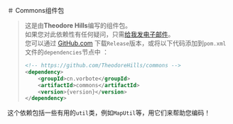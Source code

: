 ＃ Commons组件包

>这是由**Theodore Hills**编写的组件包。<br>
>如果您对此依赖性有任何疑问，只需<a href="mailto:theodore0126@outlook.com">给我发电子邮件</a>。<br>
>您可以通过 [GitHub.com](https://github.com/TheodoreHills/commons/releases) 下载`Release`版本，或将以下代码添加到`pom.xml`文件的`dependencies`节点中 ：
> ```xml
> <!-- https://github.com/TheodoreHills/commons -->
> <dependency>
>     <groupId>cn.vorbote</groupId>
>     <artifactId>commons</artifactId>
>     <version>{version}</version>
> </dependency>
> ```

这个依赖包括一些有用的`util`类，例如`MapUtil`等，用它们来帮助您编码！ 